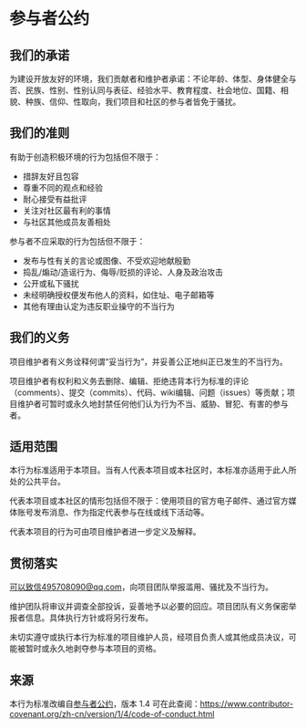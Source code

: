 
# 参与者公约

## 我们的承诺

为建设开放友好的环境，我们贡献者和维护者承诺：不论年龄、体型、身体健全与否、民族、性别、性别认同与表征、经验水平、教育程度、社会地位、国籍、相貌、种族、信仰、性取向，我们项目和社区的参与者皆免于骚扰。

## 我们的准则

有助于创造积极环境的行为包括但不限于：

* 措辞友好且包容
* 尊重不同的观点和经验
* 耐心接受有益批评
* 关注对社区最有利的事情
* 与社区其他成员友善相处

参与者不应采取的行为包括但不限于：

* 发布与性有关的言论或图像、不受欢迎地献殷勤
* 捣乱/煽动/造谣行为、侮辱/贬损的评论、人身及政治攻击
* 公开或私下骚扰
* 未经明确授权便发布他人的资料，如住址、电子邮箱等
* 其他有理由认定为违反职业操守的不当行为

## 我们的义务

项目维护者有义务诠释何谓“妥当行为”，并妥善公正地纠正已发生的不当行为。

项目维护者有权利和义务去删除、编辑、拒绝违背本行为标准的评论（comments）、提交（commits）、代码、wiki编辑、问题（issues）等贡献；项目维护者可暂时或永久地封禁任何他们认为行为不当、威胁、冒犯、有害的参与者。

## 适用范围

本行为标准适用于本项目。当有人代表本项目或本社区时，本标准亦适用于此人所处的公共平台。

代表本项目或本社区的情形包括但不限于：使用项目的官方电子邮件、通过官方媒体账号发布消息、作为指定代表参与在线或线下活动等。

代表本项目的行为可由项目维护者进一步定义及解释。

## 贯彻落实

可以致信495708090@qq.com，向项目团队举报滥用、骚扰及不当行为。

维护团队将审议并调查全部投诉，妥善地予以必要的回应。项目团队有义务保密举报者信息。具体执行方针或将另行发布。

未切实遵守或执行本行为标准的项目维护人员，经项目负责人或其他成员决议，可能被暂时或永久地剥夺参与本项目的资格。

## 来源

本行为标准改编自[参与者公约][主页]，版本 1.4
可在此查阅：https://www.contributor-covenant.org/zh-cn/version/1/4/code-of-conduct.html

[主页]: https://www.contributor-covenant.org

